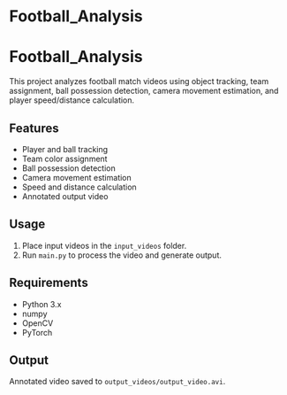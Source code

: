 ﻿# Football_Analysis
# Football_Analysis

This project analyzes football match videos using object tracking, team assignment, ball possession detection, camera movement estimation, and player speed/distance calculation.

## Features
- Player and ball tracking
- Team color assignment
- Ball possession detection
- Camera movement estimation
- Speed and distance calculation
- Annotated output video

## Usage
1. Place input videos in the `input_videos` folder.
2. Run `main.py` to process the video and generate output.

## Requirements
- Python 3.x
- numpy
- OpenCV
- PyTorch

## Output
Annotated video saved to `output_videos/output_video.avi`.
